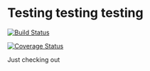 Testing testing testing
=======================

[![Build Status](https://travis-ci.org/lfalvarez/test-laravel.png?branch=master)](https://travis-ci.org/lfalvarez/test-laravel)

[![Coverage Status](https://coveralls.io/repos/lfalvarez/test-laravel/badge.png)](https://coveralls.io/r/lfalvarez/test-laravel)

Just checking out